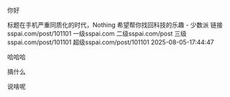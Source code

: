 你好


标题在手机严重同质化的时代，Nothing 希望帮你找回科技的乐趣 - 少数派
链接sspai.com/post/101101
一级sspai.com
二级sspai.com/post
三级sspai.com/post/101101
超级sspai.com/post/101101
2025-08-05-17:44:47


哈哈哈

搞什么

说啥呢